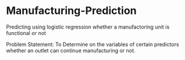 # Manufacturing-Prediction
Predicting using logistic regression whether a manufactoring unit is functional or not

Problem Statement:
To Determine on the variables of certain predictors whether an outlet can continue manufacturing or not. 

